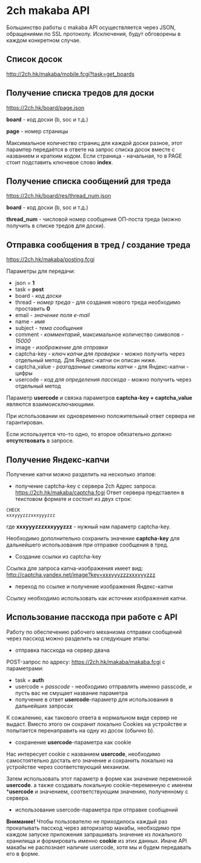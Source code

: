 # 2ch makaba API

Большинство работы с makaba API осуществляется через JSON, обращениями по SSL протоколу.
Исключения, будут обговорены в каждом конкретном случае.

## Список досок

http://2ch.hk/makaba/mobile.fcgi?task=get_boards


## Получение списка тредов для доски

https://2ch.hk/board/page.json

**board** - код доски (b, soc и т.д.)

**page** - номер страницы

Максимальное количество страниц для каждой доски разное, этот парамтер передаётся в ответе на запрос списка досок вместе с названием и кратким кодом.
Если страница - начальная, то в PAGE стоит подставить ключевое слово **index**.


## Получение списка сообщений для треда

https://2ch.hk/board/res/thread_num.json

**board** - код доски (b, soc и т.д.)

**thread_num** - числовой номер сообщения ОП-поста треда (можно получить в списке тредов для доски).


## Отправка сообщения в тред / создание треда

https://2ch.hk/makaba/posting.fcgi

Параметры для передачи:

+ json = **1**
+ task = **post**
+ board - *код доски*
+ thread - *номер треда* - для создания нового треда необходимо проставить **0**
+ email - *значение поля e-mail*
+ name - *имя*
+ subject - *тема сообщения*
+ comment - *комментарий*, максимальное количество символов - *15000*
+ image - *изображение для отправки*
+ captcha-key - *ключ капчи для проверки* - можно получить через отдельный метод. Для Яндекс-капчи он описан ниже.
+ captcha_value - *разгаданные символы капчи* - для Яндекс-капчи - цифры
+ usercode - *код для определения пасскода* - можно получить через отдельный метод

Параметр **usercode** и связка параметров **captcha-key + captcha_value** являются взаимоисключающими.

При использовании их одновременно положительный ответ сервера не гарантирован.

Если используется что-то одно, то второе обязательно должно **отсутствовать** в запросе.


## Получение Яндекс-капчи

Получение капчи можно разделить на несколько этапов:

+ получение captcha-key с сервера 2ch
Адрес запроса: https://2ch.hk/makaba/captcha.fcgi
Ответ сервера представлен в текстовом формате и состоит из двух строк:

```
CHECK
xxxyyyzzzxxxyyyzzz
```
где **xxxyyyzzzxxxyyyzzz** - нужный нам параметр captcha-key.

Необходимо дополнительно сохранить значение **captcha-key** для дальнейшего использования при отправке сообщения в тред.

+ Создание ссылки из captcha-key

Ссылка для запроса капча-изображения имеет вид:
http://captcha.yandex.net/image?key=xxxyyyzzzxxxyyyzzz

+ переход по ссылке и получение изображения Яндекс-капчи

Ссылку необходимо использовать как источник изображения капчи.


## Использование пасскода при работе с API

Работу по обеспечению рабочего механизма отправки сообщений через пасскод можно разделить на следующие этапы:

+ отправка пасскода на сервер двача

POST-запрос по адресу: https://2ch.hk/makaba/makaba.fcgi с параметрами:
  + task = **auth**
  + usercode = *passcode* - необходимо отправлять именно passcode, и пусть вас не смущает название параметра
+ получение в ответ **usercode**-параметр для использования в дальнейших запросах

К сожалению, как такового ответа в нормальном виде сервер не выдаст. Вместо этого он сохранит локально Cookies на устройстве и попытается перенаправить на одну из досок (обычно b).

+ сохранение **usercode**-параметра как cookie

Нас интересует cookie с названием **usercode**, необходимо самостоятельно достать его значение и сохранить локально на устройстве через соответствующий механизм.

Затем использовать этот параметр в форме как значение переменной **usercode**. а также создавать локальную cookie-переменную с именем ***usercode** и значением, соответствующим значению, полученному с сервера.

+ использование usercode-параметра при отправке сообщений

**Внимание!**  Чтобы пользователю не приходилось каждый раз прокатывать пасскод через авторизатор макабы, необходимо при каждом запуске приложения запрашивать значение из локального хранилища и формировать именно **cookie** из этих данных. Иначе API макабы не распознает наличие usercode, хотя мы и будем передавать его в форме.